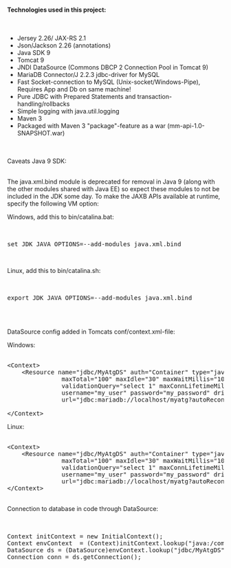 <h4> Technologies used in this project: </h4>
<br />
<ul>
    <li>Jersey 2.26/ JAX-RS 2.1</li>
    <li>Json/Jackson 2.26 (annotations)</li>
    <li>Java SDK 9</li>
    <li>Tomcat 9</li>
    <li>JNDI DataSource (Commons DBCP 2 Connection Pool in Tomcat 9)</li>
    <li>MariaDB Connector/J 2.2.3 jdbc-driver for MySQL</li>
    <li>Fast Socket-connection to MySQL (Unix-socket/Windows-Pipe), Requires App and Db on same machine!</li>
    <li>Pure JDBC with Prepared Statements and transaction-handling/rollbacks</li>
    <li>Simple logging with java.util.logging</li>
    <li>Maven 3</li>
    <li>Packaged with Maven 3 "package"-feature as a war (mm-api-1.0-SNAPSHOT.war)</li>
</ul>
<br /><br />
Caveats Java 9 SDK: <br /><br />

The java.xml.bind module is deprecated for removal in Java 9 (along with the other modules shared with Java EE) so expect these modules to not be included in the JDK some day.
To make the JAXB APIs available at runtime, specify the following VM option:

Windows, add this to bin/catalina.bat:<br /><br />
<pre>

set JDK_JAVA_OPTIONS=--add-modules java.xml.bind
</pre><br />
Linux, add this to bin/catalina.sh:<br /><br />
<pre>

export JDK_JAVA_OPTIONS=--add-modules java.xml.bind
</pre>
<br />
<br />

DataSource config added in Tomcats conf/context.xml-file: 

Windows:<br /><br />
<pre>
&lt;Context&gt;
    &lt;Resource name="jdbc/MyAtgDS" auth="Container" type="javax.sql.DataSource"
               maxTotal="100" maxIdle="30" maxWaitMillis="10000" testOnBorrow="true" 
               validationQuery="select 1" maxConnLifetimeMillis="28800000"
               username="my_user" password="my_password" driverClassName="org.mariadb.jdbc.Driver"
               url="jdbc:mariadb://localhost/myatg?autoReconnect=true&amp;pipe=C:\tmp\mysql.sock"/&gt;

&lt;/Context&gt;
</pre>
Linux:<br /><br />
<pre>
&lt;Context&gt;
    &lt;Resource name="jdbc/MyAtgDS" auth="Container" type="javax.sql.DataSource"
               maxTotal="100" maxIdle="30" maxWaitMillis="10000" testOnBorrow="true" 
               validationQuery="select 1" maxConnLifetimeMillis="28800000"
               username="my_user" password="my_password" driverClassName="org.mariadb.jdbc.Driver"
               url="jdbc:mariadb://localhost/myatg?autoReconnect=true&amp;localSocket=/var/run/mysqld/mysqld.sock"/&gt;
&lt;/Context&gt;
</pre>
<br />
Connection to database in code through DataSource:
<br /><br /><br />
<pre>
Context initContext = new InitialContext();
Context envContext  = (Context)initContext.lookup("java:/comp/env");
DataSource ds = (DataSource)envContext.lookup("jdbc/MyAtgDS");
Connection conn = ds.getConnection();
</pre>